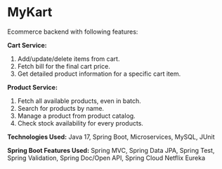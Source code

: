 # MyKart
Ecommerce backend with following features:

**Cart Service:**
  1. Add/update/delete items from cart.
  2. Fetch bill for the final cart price.
  3. Get detailed product information for a specific cart item.

**Product Service:**
  1. Fetch all available products, even in batch.
  2. Search for products by name.
  3. Manage a product from product catalog.
  4. Check stock availability for every products.

**Technologies Used:** Java 17, Spring Boot, Microservices, MySQL, JUnit

**Spring Boot Features Used:** Spring MVC, Spring Data JPA, Spring Test, Spring Validation, Spring Doc/Open API, Spring Cloud Netflix Eureka
